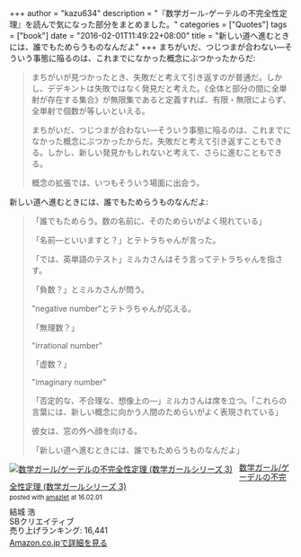 +++
author = "kazu634"
description = "『数学ガール-ゲーテルの不完全性定理』を読んで気になった部分をまとめました。"
categories = ["Quotes"]
tags = ["book"]
date = "2016-02-01T11:49:22+08:00"
title = "新しい道へ進むときには、誰でもためらうものなんだよ"
+++
まちがいだ、つじつまが合わない―そういう事態に陥るのは、これまでになかった概念にぶつかったからだ:

> まちがいが見つかったとき、失敗だと考えて引き返すのが普通だ。しかし、デデキントは失敗ではなく発見だと考えた。《全体と部分の間に全単射が存在する集合》が無限集であると定義すれば、有限・無限によらず、全単射で個数が等しいといえる。
>
> まちがいだ、つじつまが合わない―そういう事態に陥るのは、これまでになかった概念にぶつかったからだ。失敗だと考えて引き返すこともできる。しかし、新しい発見かもしれないと考えて、さらに進むこともできる。
>
> 概念の拡張では、いつもそういう場面に出会う。

新しい道へ進むときには、誰でもためらうものなんだよ:

> 「誰でもためらう。数の名前に、そのためらいがよく現れている」
>
> 「名前―といいますと？」とテトラちゃんが言った。
>
> 「では、英単語のテスト」ミルカさんはそう言ってテトラちゃんを指さす。
>
> 「負数？」とミルカさんが問う。
>
> "negative number"とテトラちゃんが応える。
>
> 「無理数？」
>
> "irrational number"
>
> 「虚数？」
>
> "imaginary number"
>
>
> 「否定的な、不合理な、想像上の―」ミルカさんは席を立つ。「これらの言葉には、新しい概念に向かう人間のためらいがよく表現されている」
>
> 彼女は、窓の外へ顔を向ける。
>
> 「新しい道へ進むときには、誰でもためらうものなんだよ」

<div class="amazlet-box" style="margin-bottom:0px;"><div class="amazlet-image" style="float:left;margin:0px 12px 1px 0px;"><a href="https://www.amazon.co.jp/exec/obidos/ASIN/4797352965/simsnes-22/ref=nosim/" name="amazletlink" target="_blank"><img src="https://images-na.ssl-images-amazon.com/images/I/514bGkTG2BL._SL160_.jpg" alt="数学ガール/ゲーデルの不完全性定理 (数学ガールシリーズ 3)" style="border: none;" /></a></div><div class="amazlet-info" style="line-height:120%; margin-bottom: 10px"><div class="amazlet-name" style="margin-bottom:10px;line-height:120%"><a href="https://www.amazon.co.jp/exec/obidos/ASIN/4797352965/simsnes-22/ref=nosim/" name="amazletlink" target="_blank">数学ガール/ゲーデルの不完全性定理 (数学ガールシリーズ 3)</a><div class="amazlet-powered-date" style="font-size:80%;margin-top:5px;line-height:120%">posted with <a href="http://www.amazlet.com/" title="amazlet" target="_blank">amazlet</a> at 16.02.01</div></div><div class="amazlet-detail">結城 浩 <br />SBクリエイティブ <br />売り上げランキング: 16,441<br /></div><div class="amazlet-sub-info" style="float: left;"><div class="amazlet-link" style="margin-top: 5px"><a href="https://www.amazon.co.jp/exec/obidos/ASIN/4797352965/simsnes-22/ref=nosim/" name="amazletlink" target="_blank">Amazon.co.jpで詳細を見る</a></div></div></div><div class="amazlet-footer" style="clear: left"></div></div>

